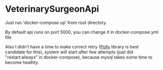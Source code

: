 # VeterinarySurgeonApi

Just run 'docker-compose up' from root directory.


By default api runs on port 5000, you can change it in docker-compose.yml file

Also I didn't have a time to make correct retry ([Polly](https://github.com/App-vNext/Polly) library is best candidate for this), system will start after few attempts (just did "restart:always" in docker-compose), because mysql takes some time to become healhty.
